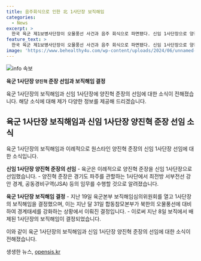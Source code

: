 ```yaml
---
title: 음주회식으로 인한 北 1사단장 보직해임
categories:
  - News
excerpt: >
  한국 육군 제1보병사단장이 오물풍선 사건과 음주 회식으로 파면됐다. 신임 1사단장으로 양진혁 준장이 위촉되었는데, 이는 이례적인 조치로, 파주를 관할하는 1사단은 서부전선 경계, JSA 등의 임무를 맡고 있다. 또한, 북한의 오물풍선 살포에 대비해 대북 확성기를 설치하고 방송을 실시 중인 상황이다.
feature_text: >
  한국 육군 제1보병사단장이 오물풍선 사건과 음주 회식으로 파면됐다. 신임 1사단장으로 양진혁 준장이 위촉되었는데, 이는 이례적인 조치로, 파주를 관할하는 1사단은 서부전선 경계, JSA 등의 임무를 맡고 있다. 또한, 북한의 오물풍선 살포에 대비해 대북 확성기를 설치하고 방송을 실시 중인 상황이다.
image: 'https://www.behealthy4u.com/wp-content/uploads/2024/06/unnamed-file.png'
---
```


<p><img src="https://www.behealthy4u.com/wp-content/uploads/2024/06/unnamed-file.png" alt="info 속보" /></p>

<p><strong>육군 1사단장 <code>양진혁</code> 준장 선임과 보직해임 결정</strong></p>

<p>육군 1사단장의 보직해임과 신임 1사단장에 양진혁 준장의 선임에 대한 소식이 전해졌습니다. 해당 소식에 대해 제가 다양한 정보를 제공해 드리겠습니다.</p>

<h2 data-ke-size="size26">육군 1사단장 보직해임과 신임 1사단장 양진혁 준장 선임 소식</h2>

<p>육군 1사단장의 보직해임과 이례적으로 원스타인 양진혁 준장의 신임 1사단장 선임에 대한 소식입니다.</p>

<p><strong>신임 1사단장 양진혁 준장의 선임</strong>
- 육군은 이례적으로 양진혁 준장을 신임 1사단장으로 선임했습니다.
- 양진혁 준장은 경기도 파주를 관할하는 1사단에서 최전방 서부전선 강안 경계, 공동경비구역(JSA) 등의 임무를 수행할 것으로 알려졌습니다.</p>

<p><strong>육군 1사단장 보직해임 결정</strong>
- 지난 19일 육군본부 보직해임심의위원회를 열고 1사단장의 보직해임을 결정했으며, 이는 지난 달 31일 합동참모본부가 북한의 오물풍선에 대비하여 경계태세를 강화하는 상황에서 이뤄진 결정입니다.
- 이로써 지난 8일 보직에서 배제된 1사단장의 보직해임이 결정되었습니다.</p>

<p>이와 같이 육군 1사단장의 보직해임과 신임 1사단장 양진혁 준장의 선임에 대한 소식이 전해졌습니다.</p>
생생한 뉴스, <a href="https://opensis.kr" rel="dofollow">opensis.kr</a>


